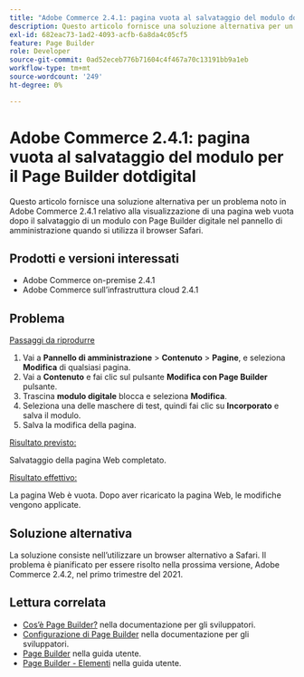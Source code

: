 ```yaml
---
title: "Adobe Commerce 2.4.1: pagina vuota al salvataggio del modulo dotdigital Page Builder"
description: Questo articolo fornisce una soluzione alternativa per un problema noto in Adobe Commerce 2.4.1 relativo alla visualizzazione di una pagina web vuota dopo il salvataggio di un modulo con Page Builder digitale nel pannello di amministrazione quando si utilizza il browser Safari.
exl-id: 682eac73-1ad2-4093-acfb-6a8da4c05cf5
feature: Page Builder
role: Developer
source-git-commit: 0ad52eceb776b71604c4f467a70c13191bb9a1eb
workflow-type: tm+mt
source-wordcount: '249'
ht-degree: 0%

---
```


# Adobe Commerce 2.4.1: pagina vuota al salvataggio del modulo per il Page Builder dotdigital

Questo articolo fornisce una soluzione alternativa per un problema noto in Adobe Commerce 2.4.1 relativo alla visualizzazione di una pagina web vuota dopo il salvataggio di un modulo con Page Builder digitale nel pannello di amministrazione quando si utilizza il browser Safari.

## Prodotti e versioni interessati

* Adobe Commerce on-premise 2.4.1
* Adobe Commerce sull’infrastruttura cloud 2.4.1

## Problema

<u>Passaggi da riprodurre</u>

1. Vai a **Pannello di amministrazione** > **Contenuto** > **Pagine**, e seleziona **Modifica** di qualsiasi pagina.
1. Vai a **Contenuto** e fai clic sul pulsante **Modifica con Page Builder** pulsante.
1. Trascina **modulo digitale** blocca e seleziona **Modifica**.
1. Seleziona una delle maschere di test, quindi fai clic su **Incorporato** e salva il modulo.
1. Salva la modifica della pagina.

<u>Risultato previsto:</u>

Salvataggio della pagina Web completato.

<u>Risultato effettivo:</u>

La pagina Web è vuota. Dopo aver ricaricato la pagina Web, le modifiche vengono applicate.

## Soluzione alternativa

La soluzione consiste nell’utilizzare un browser alternativo a Safari. Il problema è pianificato per essere risolto nella prossima versione, Adobe Commerce 2.4.2, nel primo trimestre del 2021.

## Lettura correlata

* [Cos’è Page Builder?](https://devdocs.magento.com/page-builder/docs/) nella documentazione per gli sviluppatori.
* [Configurazione di Page Builder](https://experienceleague.adobe.com/docs/commerce-admin/page-builder/setup.html) nella documentazione per gli sviluppatori.
* [Page Builder](https://docs.magento.com/user-guide/cms/page-builder.html) nella guida utente.
* [Page Builder - Elementi](https://docs.magento.com/user-guide/cms/page-builder-elements.html) nella guida utente.
